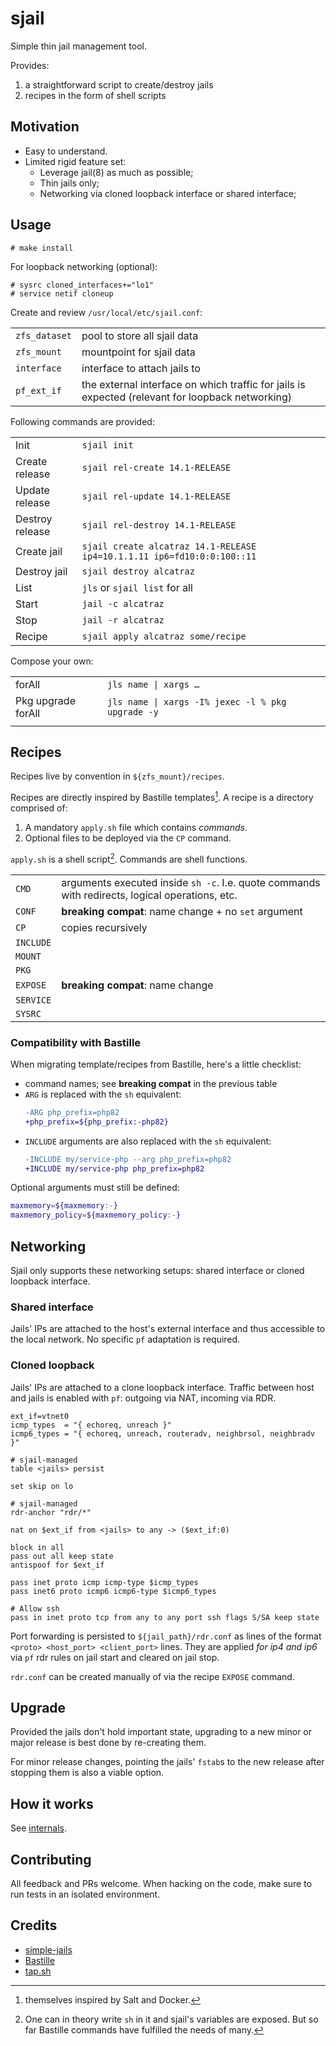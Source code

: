 # sjail

Simple thin jail management tool.

Provides:

1. a straightforward script to create/destroy jails
2. recipes in the form of shell scripts

## Motivation

- Easy to understand.
- Limited rigid feature set:
  - Leverage jail(8) as much as possible;
  - Thin jails only;
  - Networking via cloned loopback interface or shared interface;

## Usage

```
# make install
```

For loopback networking (optional):

```
# sysrc cloned_interfaces+="lo1"
# service netif cloneup
```

Create and review `/usr/local/etc/sjail.conf`:

|               |                                                                                                  |
|---------------|--------------------------------------------------------------------------------------------------|
| `zfs_dataset` | pool to store all sjail data                                                                     |
| `zfs_mount`   | mountpoint for sjail data                                                                        |
| `interface`   | interface to attach jails to                                                                     |
| `pf_ext_if`   | the external interface on which traffic for jails is expected (relevant for loopback networking) |


Following commands are provided:

|                 |                                                                         |
|-----------------|-------------------------------------------------------------------------|
| Init            | `sjail init`                                                            |
| Create release  | `sjail rel-create 14.1-RELEASE`                                         |
| Update release  | `sjail rel-update 14.1-RELEASE`                                         |
| Destroy release | `sjail rel-destroy 14.1-RELEASE`                                        |
| Create jail     | `sjail create alcatraz 14.1-RELEASE ip4=10.1.1.11 ip6=fd10:0:0:100::11` |
| Destroy jail    | `sjail destroy alcatraz`                                                |
| List            | `jls` or `sjail list` for all                                           |
| Start           | `jail -c alcatraz`                                                      |
| Stop            | `jail -r alcatraz`                                                      |
| Recipe          | `sjail apply alcatraz some/recipe`                                      |

Compose your own:

|                    |                                                   |
|--------------------|---------------------------------------------------|
| forAll             | `jls name \| xargs …`                             |
| Pkg upgrade forAll | `jls name \| xargs -I% jexec -l % pkg upgrade -y` |
|                    |                                                   |

## Recipes

Recipes live by convention in `${zfs_mount}/recipes`.

Recipes are directly inspired by Bastille templates[^1]. A recipe is a
directory comprised of:

1. A mandatory `apply.sh` file which contains *commands*.
2. Optional files to be deployed via the `CP` command.

`apply.sh` is a shell script[^2]. Commands are shell functions.

|           |                                                                                                 |
|-----------|-------------------------------------------------------------------------------------------------|
| `CMD`     | arguments executed inside `sh -c`. I.e. quote commands with redirects, logical operations, etc. |
| `CONF`    | **breaking compat**: name change + no `set` argument                                            |
| `CP`      | copies recursively                                                                              |
| `INCLUDE` |                                                                                                 |
| `MOUNT`   |                                                                                                 |
| `PKG`     |                                                                                                 |
| `EXPOSE`  | **breaking compat**: name change                                                                |
| `SERVICE` |                                                                                                 |
| `SYSRC`   |                                                                                                 |

### Compatibility with Bastille

When migrating template/recipes from Bastille, here's a little checklist:

- command names; see **breaking compat** in the previous table
- `ARG` is replaced with the `sh` equivalent:
  ```diff
  -ARG php_prefix=php82
  +php_prefix=${php_prefix:-php82}
  ```
- `INCLUDE` arguments are also replaced with the `sh` equivalent:
  ```diff
  -INCLUDE my/service-php --arg php_prefix=php82
  +INCLUDE my/service-php php_prefix=php82
  ```

Optional arguments must still be defined:

```sh
maxmemory=${maxmemory:-}
maxmemory_policy=${maxmemory_policy:-}
```

## Networking

Sjail only supports these networking setups: shared interface or cloned
loopback interface.

### Shared interface

Jails' IPs are attached to the host's external interface and thus accessible to
the local network. No specific `pf` adaptation is required.

### Cloned loopback

Jails' IPs are attached to a clone loopback interface. Traffic between host and
jails is enabled with `pf`: outgoing via NAT, incoming via RDR.

```
ext_if=vtnet0
icmp_types  = "{ echoreq, unreach }"
icmp6_types = "{ echoreq, unreach, routeradv, neighbrsol, neighbradv }"

# sjail-managed
table <jails> persist

set skip on lo

# sjail-managed
rdr-anchor "rdr/*"

nat on $ext_if from <jails> to any -> ($ext_if:0)

block in all
pass out all keep state
antispoof for $ext_if

pass inet proto icmp icmp-type $icmp_types
pass inet6 proto icmp6 icmp6-type $icmp6_types

# Allow ssh
pass in inet proto tcp from any to any port ssh flags S/SA keep state
```

Port forwarding is persisted to `${jail_path}/rdr.conf` as lines of the format
`<proto> <host_port> <client_port>` lines. They are applied *for ip4 and ip6*
via `pf` rdr rules on jail start and cleared on jail stop.

`rdr.conf` can be created manually of via the recipe `EXPOSE` command.

## Upgrade

Provided the jails don't hold important state, upgrading to a new minor or
major release is best done by re-creating them.

For minor release changes, pointing the jails' `fstab`s to the new release
after stopping them is also a viable option.

## How it works

See [internals](./doc/internals.md).

## Contributing

All feedback and PRs welcome. When hacking on the code, make sure to run tests
in an isolated environment.

## Credits

- [simple-jails](https://github.com/jpdasma/simple-jails)
- [Bastille](https://github.com/bastilleBSD/bastille)
- [tap.sh](https://github.com/dnmfarrell/tap.sh)

[^1]: themselves inspired by Salt and Docker.

[^2]: One can in theory write `sh` in it and sjail's variables are exposed. But
    so far Bastille commands have fulfilled the needs of many.
